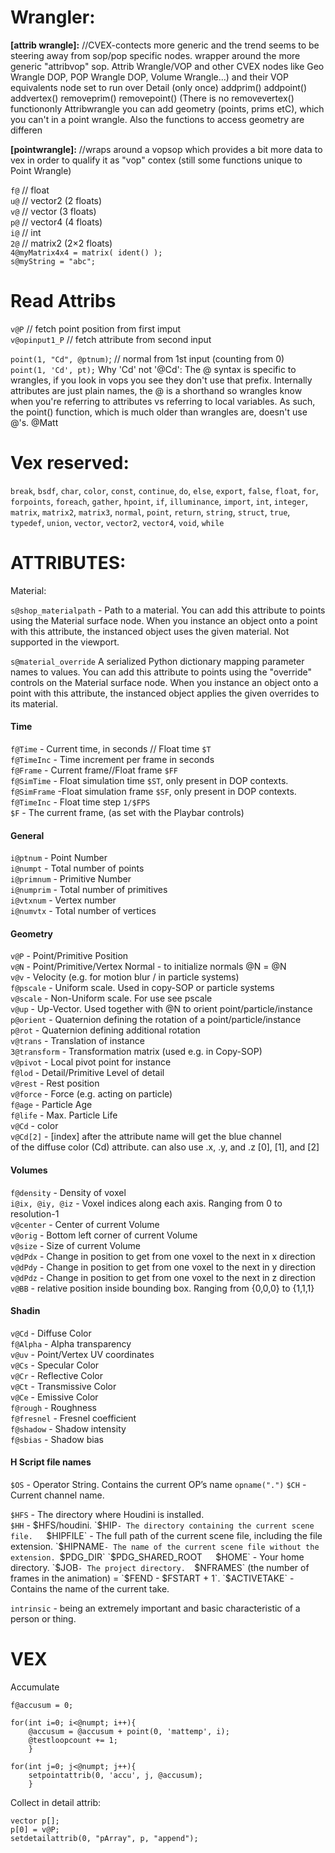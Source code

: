 # Wrangler:

**[attrib wrangle]:** //CVEX-contects  more generic and the trend seems to be steering away from sop/pop specific nodes. wrapper around the more generic "attribvop" sop.   Attrib Wrangle/VOP and other CVEX nodes like Geo Wrangle DOP, POP Wrangle DOP, Volume Wrangle...) and their VOP equivalents node set to run over Detail (only once) addprim() addpoint() addvertex() removeprim() removepoint() (There is no removevertex() functiononly Attribwrangle you can add geometry (points, prims etC), which you can't in a point wrangle.  Also the functions to access geometry are differen

**[pointwrangle]:**  //wraps around a vopsop which provides a bit more data to vex in order to qualify it as "vop" contex (still some functions  unique to Point Wrangle)

`f@` // float  
`u@` // vector2 (2 floats)  
`v@` // vector (3 floats)   
`p@` // vector4 (4 floats)  
`i@` // int  
`2@` // matrix2 (2×2 floats)   
`4@myMatrix4x4 = matrix( ident() );`  
`s@myString = "abc";`  


# Read Attribs
`v@P` // fetch point position from first imput  
`v@opinput1_P` // fetch attribute from second input  

`point(1, "Cd", @ptnum)`; // normal from 1st input (counting from 0)  
`point(1, 'Cd', pt);` Why 'Cd' not '@Cd': The @ syntax is specific to wrangles, if you look in vops you see they don't use that prefix. Internally attributes are just plain names, the @ is a shorthand so wrangles know when you're referring to attributes vs referring to local variables. As such, the point() function, which is much older than wrangles are, doesn't use @'s. @Matt  


# Vex reserved:

`break`, `bsdf`, `char`, `color`, `const`, `continue`, `do`, `else`, `export`, `false`, `float`, `for`, `forpoints`, `foreach`, `gather`, `hpoint`, `if`, `illuminance`, `import`, `int`, `integer`, `matrix`, `matrix2`, `matrix3`, `normal`, `point`, `return`, `string`, `struct`, `true`, `typedef`, `union`, `vector`, `vector2`, `vector4`, `void`, `while`  

# ATTRIBUTES: 
Material:

`s@shop_materialpath` - Path to a material. You can add this attribute to points using the Material surface node. When you instance an object onto a point with this attribute, the instanced object uses the given material. Not supported in the viewport.  

`s@material_override` A serialized Python dictionary mapping parameter names to values. You can add this attribute to points using the "override" controls on the Material surface node. When you instance an object onto a point with this attribute, the instanced object applies the given overrides to its material.  

#### Time
`f@Time` - Current time, in seconds // Float time `$T`  
`f@TimeInc` - Time increment per frame in seconds  
`f@Frame` -  Current frame//Float frame `$FF`  
`f@SimTime` - Float simulation time `$ST`, only present in DOP contexts.  
`f@SimFrame` -Float simulation frame `$SF`, only present in DOP contexts.  
`f@TimeInc` - Float time step `1/$FPS`    
`$F` - The current frame, (as set with the Playbar controls)  

#### General
`i@ptnum` - Point Number  
`i@numpt` - Total number of points  
`i@primnum` - Primitive Number  
`i@numprim` - Total number of primitives  
`i@vtxnum` - Vertex number  
`i@numvtx` - Total number of vertices  

#### Geometry  
`v@P` - Point/Primitive Position  
`v@N` - Point/Primitive/Vertex Normal - to initialize normals @N = @N  
`v@v` - Velocity (e.g. for motion blur / in particle systems)  
`f@pscale` - Uniform scale. Used in copy-SOP or particle systems  
`v@scale` - Non-Uniform scale. For use see pscale  
`v@up` - Up-Vector. Used together with @N to orient point/particle/instance    
`p@orient` - Quaternion defining the rotation of a point/particle/instance  
`p@rot` - Quaternion defining additional rotation  
`v@trans` - Translation of instance  
`3@transform` - Transformation matrix (used e.g. in Copy-SOP)  
`v@pivot` - Local pivot point for instance  
`f@lod` - Detail/Primitive Level of detail  
`v@rest` - Rest position  
`v@force` - Force (e.g. acting on particle)  
`f@age` - Particle Age  
`f@life` - Max. Particle Life  
`v@Cd` - color   
`v@Cd[2]` - [index] after the attribute name will get the blue channel   
of the diffuse color (Cd) attribute. can also use .x, .y, and .z  [0], [1], and [2]  

#### Volumes
`f@density` - Density of voxel  
`i@ix, @iy, @iz` - Voxel indices along each axis. Ranging from 0 to resolution-1  
`v@center` - Center of current Volume  
`v@orig` - Bottom left corner of current Volume  
`v@size` - Size of current Volume  
`v@dPdx` - Change in position to get from one voxel to the next in x direction  
`v@dPdy` - Change in position to get from one voxel to the next in y direction  
`v@dPdz` - Change in position to get from one voxel to the next in z direction  
`v@BB` - relative position inside bounding box. Ranging from {0,0,0} to {1,1,1}  

#### Shadin
`v@Cd` - Diffuse Color  
`f@Alpha` - Alpha transparency  
`v@uv` - Point/Vertex UV coordinates  
`v@Cs` - Specular Color  
`v@Cr` - Reflective Color  
`v@Ct` - Transmissive Color  
`v@Ce` - Emissive Color  
`f@rough` - Roughness  
`f@fresnel` - Fresnel coefficient  
`f@shadow` - Shadow intensity  
`f@sbias` - Shadow bias  

#### H Script file names
`$OS` - Operator String. Contains the current OP’s name `opname(".")`
`$CH` - Current channel name.   

`$HFS` - The directory where Houdini is installed.    
`$HH` - $HFS/houdini.   
`$HIP` - The directory containing the current scene file.   
`$HIPFILE` - The full path of the current scene file, including the file extension.   
`$HIPNAME` - The name of the current scene file without the extension. 
`$PDG_DIR`   
`$PDG_SHARED_ROOT`  
`$HOME` - Your home directory.  
`$JOB` - The project directory.  
`$NFRAMES` (the number of frames in the animation) = `$FEND - $FSTART + 1`.  
`$ACTIVETAKE` - Contains the name of the current take.   

`intrinsic` - being an extremely important and basic characteristic of a person or thing.  

# VEX
Accumulate
```
f@accusum = 0;

for(int i=0; i<@numpt; i++){
    @accusum = @accusum + point(0, 'mattemp', i);
    @testloopcount += 1;
    }
    
for(int j=0; j<@numpt; j++){
    setpointattrib(0, 'accu', j, @accusum);
    }
```

Collect in detail attrib:
```
vector p[];
p[0] = v@P;
setdetailattrib(0, "pArray", p, "append");
```








